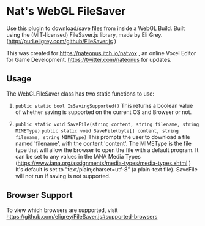 
Nat's WebGL FileSaver
============

Use this plugin to download/save files from inside a WebGL Build.
Built using the (MIT-licensed) FileSaver.js library, made by Eli Grey. (http://purl.eligrey.com/github/FileSaver.js )

This was created for https://nateonus.itch.io/natvox , an online Voxel Editor for Game Development.
https://twitter.com/nateonus for updates.


Usage
------------------

The WebGLFileSaver class has two static functions to use:
1) `public static bool IsSavingSupported()`
	This returns a boolean value of whether saving is supported on the current OS and Browser or not.

2) `public static void SaveFile(string content, string filename, string MIMEType)`
	`public static void SaveFile(byte[] content, string filename, string MIMEType)`
	This prompts the user to download a file named 'filename', with the content 'content'.
	The MIMEType is the file type that will allow the browser to open the file with a default program.
		It can be set to any values in the IANA Media Types (https://www.iana.org/assignments/media-types/media-types.xhtml )
		It's default is set to "text/plain;charset=utf-8" (a plain-text file).
	SaveFile will not run if saving is not supported.
	

Browser Support
------------------

To view which browsers are supported, visit https://github.com/eligrey/FileSaver.js#supported-browsers

	